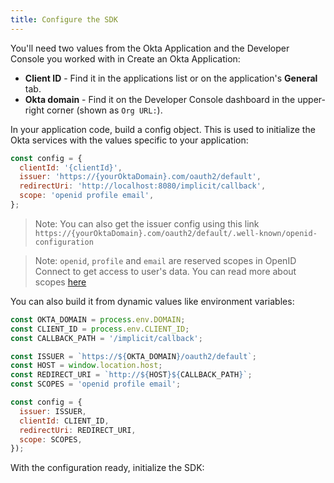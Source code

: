 ```yaml
---
title: Configure the SDK
---
```


You'll need two values from the Okta Application and the Developer Console you worked with in <GuideLink link="../create-okta-application">Create an Okta Application</GuideLink>:

* **Client ID** - Find it in the applications list or on the application's **General** tab.
* **Okta domain** - Find it on the Developer Console dashboard in the upper-right corner (shown as `Org URL:`).

In your application code, build a config object. This is used to initialize the Okta services with the values specific to your application:

```javascript
const config = {
  clientId: '{clientId}',
  issuer: 'https://{yourOktaDomain}.com/oauth2/default',
  redirectUri: 'http://localhost:8080/implicit/callback',
  scope: 'openid profile email',
};
```

> Note: You can also get the issuer config using this link `https://{yourOktaDomain}.com/oauth2/default/.well-known/openid-configuration`

> Note: `openid`, `profile` and `email` are reserved scopes in OpenID Connect to get access to user's data. You can read more about scopes [here](https://developer.okta.com/docs/api/resources/oidc/#scopes)

You can also build it from dynamic values like environment variables:

```javascript
const OKTA_DOMAIN = process.env.DOMAIN;
const CLIENT_ID = process.env.CLIENT_ID;
const CALLBACK_PATH = '/implicit/callback';

const ISSUER = `https://${OKTA_DOMAIN}/oauth2/default`;
const HOST = window.location.host;
const REDIRECT_URI = `http://${HOST}${CALLBACK_PATH}`;
const SCOPES = 'openid profile email';

const config = {
  issuer: ISSUER,
  clientId: CLIENT_ID,
  redirectUri: REDIRECT_URI,
  scope: SCOPES,
});
```

With the configuration ready, initialize the SDK:

<StackSelector snippet="config"/>

<NextSectionLink/>
